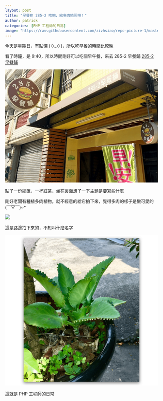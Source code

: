 ```yaml
---
layout: post
title: "早餐在 285-2 吃吧，給多肉拍照吧！"
author: patrick
categories: [PHP 工程師的日常]
image: "https://raw.githubusercontent.com/zivhsiao/repo-picture-1/master/images/daily/285-2.png"  
---
```


今天是星期日，有點懶 (☉_☉)，所以吃早餐的時間比較晚

看了時鐘，是 9:40，所以時間剛好可以吃個早午餐，來去 285-2 早餐鋪 [285-2早餐鋪](https://www.google.com.tw/maps/place/285-2%E6%97%A9%E9%A4%90%E8%88%96/@24.8348043,120.9457378,17z/data=!4m12!1m6!3m5!1s0x346834569dfc49db:0x87bcfdd1f8df1b3b!2zMjg1LTLml6nppJDoiJY!8m2!3d24.8348043!4d120.9457378!3m4!1s0x346834569dfc49db:0x87bcfdd1f8df1b3b!8m2!3d24.8348043!4d120.9457378?hl=zh-TW)

![285-2 早餐鋪](https://raw.githubusercontent.com/zivhsiao/repo-picture-1/master/images/daily/285-2.png)

點了一份總匯，一杯紅茶，坐在裏面想了一下主題是要寫些什麼

剛好老闆有種植多肉植物，就不經意的給它拍下來，覺得多肉的樣子是蠻可愛的 (￣▽￣)~*

![](https://raw.githubusercontent.com/zivhsiao/repo-picture-1/master/images/daily/planet-01.png)

這是路邊拍下來的，不知叫什麼名字

![](https://raw.githubusercontent.com/zivhsiao/repo-picture-1/master/images/daily/planet-02.png)

這就是 PHP 工程師的日常
